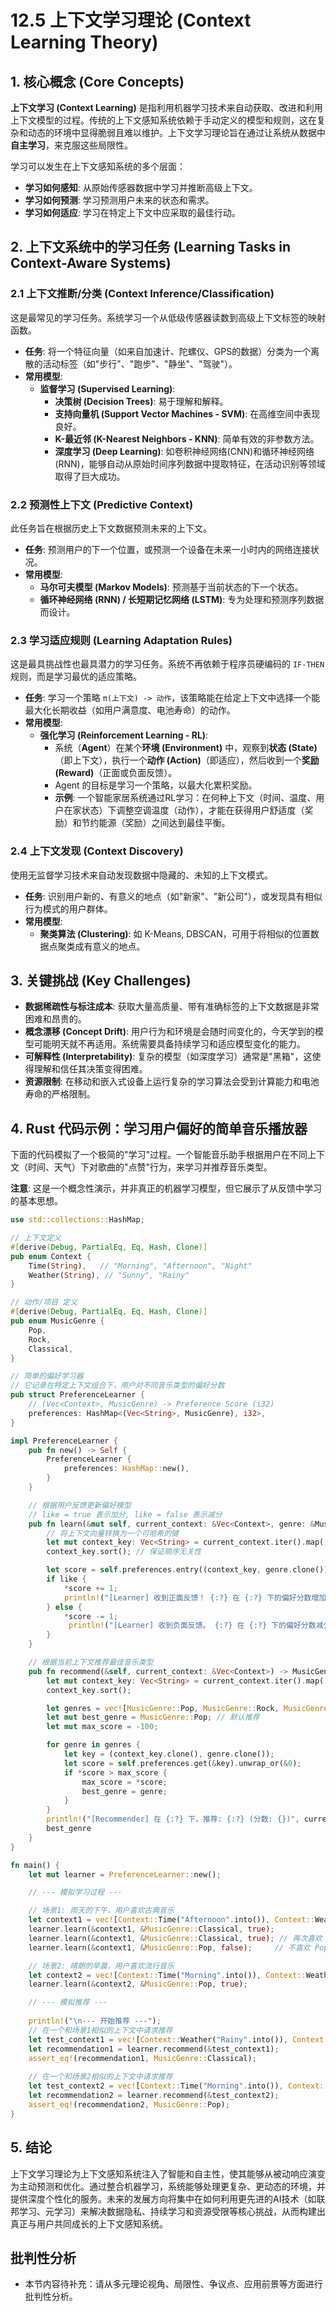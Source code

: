 # 12.5 上下文学习理论 (Context Learning Theory)

## 1. 核心概念 (Core Concepts)

**上下文学习 (Context Learning)** 是指利用机器学习技术来自动获取、改进和利用上下文模型的过程。传统的上下文感知系统依赖于手动定义的模型和规则，这在复杂和动态的环境中显得脆弱且难以维护。上下文学习理论旨在通过让系统从数据中**自主学习**，来克服这些局限性。

学习可以发生在上下文感知系统的多个层面：

- **学习如何感知**: 从原始传感器数据中学习并推断高级上下文。
- **学习如何预测**: 学习预测用户未来的状态和需求。
- **学习如何适应**: 学习在特定上下文中应采取的最佳行动。

## 2. 上下文系统中的学习任务 (Learning Tasks in Context-Aware Systems)

### 2.1 上下文推断/分类 (Context Inference/Classification)

这是最常见的学习任务。系统学习一个从低级传感器读数到高级上下文标签的映射函数。

- **任务**: 将一个特征向量（如来自加速计、陀螺仪、GPS的数据）分类为一个离散的活动标签（如"步行"、"跑步"、"静坐"、"驾驶"）。
- **常用模型**:
  - **监督学习 (Supervised Learning)**:
    - **决策树 (Decision Trees)**: 易于理解和解释。
    - **支持向量机 (Support Vector Machines - SVM)**: 在高维空间中表现良好。
    - **K-最近邻 (K-Nearest Neighbors - KNN)**: 简单有效的非参数方法。
    - **深度学习 (Deep Learning)**: 如卷积神经网络(CNN)和循环神经网络(RNN)，能够自动从原始时间序列数据中提取特征，在活动识别等领域取得了巨大成功。

### 2.2 预测性上下文 (Predictive Context)

此任务旨在根据历史上下文数据预测未来的上下文。

- **任务**: 预测用户的下一个位置，或预测一个设备在未来一小时内的网络连接状况。
- **常用模型**:
  - **马尔可夫模型 (Markov Models)**: 预测基于当前状态的下一个状态。
  - **循环神经网络 (RNN) / 长短期记忆网络 (LSTM)**: 专为处理和预测序列数据而设计。

### 2.3 学习适应规则 (Learning Adaptation Rules)

这是最具挑战性也最具潜力的学习任务。系统不再依赖于程序员硬编码的 `IF-THEN` 规则，而是学习最优的适应策略。

- **任务**: 学习一个策略 `π(上下文) -> 动作`，该策略能在给定上下文中选择一个能最大化长期收益（如用户满意度、电池寿命）的动作。
- **常用模型**:
  - **强化学习 (Reinforcement Learning - RL)**:
    - 系统（**Agent**）在某个**环境 (Environment)** 中，观察到**状态 (State)**（即上下文），执行一个**动作 (Action)**（即适应），然后收到一个**奖励 (Reward)**（正面或负面反馈）。
    - Agent 的目标是学习一个策略，以最大化累积奖励。
    - **示例**: 一个智能家居系统通过RL学习：在何种上下文（时间、温度、用户在家状态）下调整空调温度（动作），才能在获得用户舒适度（奖励）和节约能源（奖励）之间达到最佳平衡。

### 2.4 上下文发现 (Context Discovery)

使用无监督学习技术来自动发现数据中隐藏的、未知的上下文模式。

- **任务**: 识别用户新的、有意义的地点（如"新家"、"新公司"），或发现具有相似行为模式的用户群体。
- **常用模型**:
  - **聚类算法 (Clustering)**: 如 K-Means, DBSCAN，可用于将相似的位置数据点聚类成有意义的地点。

## 3. 关键挑战 (Key Challenges)

- **数据稀疏性与标注成本**: 获取大量高质量、带有准确标签的上下文数据是非常困难和昂贵的。
- **概念漂移 (Concept Drift)**: 用户行为和环境是会随时间变化的，今天学到的模型可能明天就不再适用。系统需要具备持续学习和适应模型变化的能力。
- **可解释性 (Interpretability)**: 复杂的模型（如深度学习）通常是"黑箱"，这使得理解和信任其决策变得困难。
- **资源限制**: 在移动和嵌入式设备上运行复杂的学习算法会受到计算能力和电池寿命的严格限制。

## 4. Rust 代码示例：学习用户偏好的简单音乐播放器

下面的代码模拟了一个极简的"学习"过程。一个智能音乐助手根据用户在不同上下文（时间、天气）下对歌曲的"点赞"行为，来学习并推荐音乐类型。

**注意**: 这是一个概念性演示，并非真正的机器学习模型，但它展示了从反馈中学习的基本思想。

```rust
use std::collections::HashMap;

// 上下文定义
#[derive(Debug, PartialEq, Eq, Hash, Clone)]
pub enum Context {
    Time(String),   // "Morning", "Afternoon", "Night"
    Weather(String), // "Sunny", "Rainy"
}

// 动作/项目 定义
#[derive(Debug, PartialEq, Eq, Hash, Clone)]
pub enum MusicGenre {
    Pop,
    Rock,
    Classical,
}

// 简单的偏好学习器
// 它记录在特定上下文组合下，用户对不同音乐类型的偏好分数
pub struct PreferenceLearner {
    // (Vec<Context>, MusicGenre) -> Preference Score (i32)
    preferences: HashMap<(Vec<String>, MusicGenre), i32>,
}

impl PreferenceLearner {
    pub fn new() -> Self {
        PreferenceLearner {
            preferences: HashMap::new(),
        }
    }

    // 根据用户反馈更新偏好模型
    // like = true 表示加分, like = false 表示减分
    pub fn learn(&mut self, current_context: &Vec<Context>, genre: &MusicGenre, like: bool) {
        // 将上下文向量转换为一个可哈希的键
        let mut context_key: Vec<String> = current_context.iter().map(|c| format!("{:?}", c)).collect();
        context_key.sort(); // 保证顺序无关性

        let score = self.preferences.entry((context_key, genre.clone())).or_insert(0);
        if like {
            *score += 1;
            println!("[Learner] 收到正面反馈！ {:?} 在 {:?} 下的偏好分数增加到 {}", genre, current_context, *score);
        } else {
            *score -= 1;
             println!("[Learner] 收到负面反馈。 {:?} 在 {:?} 下的偏好分数减少到 {}", genre, current_context, *score);
        }
    }

    // 根据当前上下文推荐最佳音乐类型
    pub fn recommend(&self, current_context: &Vec<Context>) -> MusicGenre {
        let mut context_key: Vec<String> = current_context.iter().map(|c| format!("{:?}", c)).collect();
        context_key.sort();

        let genres = vec![MusicGenre::Pop, MusicGenre::Rock, MusicGenre::Classical];
        let mut best_genre = MusicGenre::Pop; // 默认推荐
        let mut max_score = -100;

        for genre in genres {
            let key = (context_key.clone(), genre.clone());
            let score = self.preferences.get(&key).unwrap_or(&0);
            if *score > max_score {
                max_score = *score;
                best_genre = genre;
            }
        }
        println!("[Recommender] 在 {:?} 下，推荐: {:?} (分数: {})", current_context, best_genre, max_score);
        best_genre
    }
}

fn main() {
    let mut learner = PreferenceLearner::new();

    // --- 模拟学习过程 ---

    // 场景1: 雨天的下午，用户喜欢古典音乐
    let context1 = vec![Context::Time("Afternoon".into()), Context::Weather("Rainy".into())];
    learner.learn(&context1, &MusicGenre::Classical, true);
    learner.learn(&context1, &MusicGenre::Classical, true); // 再次喜欢
    learner.learn(&context1, &MusicGenre::Pop, false);     // 不喜欢 Pop

    // 场景2: 晴朗的早晨，用户喜欢流行音乐
    let context2 = vec![Context::Time("Morning".into()), Context::Weather("Sunny".into())];
    learner.learn(&context2, &MusicGenre::Pop, true);

    // --- 模拟推荐 ---
    
    println!("\n--- 开始推荐 ---");
    // 在一个和场景1相似的上下文中请求推荐
    let test_context1 = vec![Context::Weather("Rainy".into()), Context::Time("Afternoon".into())];
    let recommendation1 = learner.recommend(&test_context1);
    assert_eq!(recommendation1, MusicGenre::Classical);
    
    // 在一个和场景2相似的上下文中请求推荐
    let test_context2 = vec![Context::Time("Morning".into()), Context::Weather("Sunny".into())];
    let recommendation2 = learner.recommend(&test_context2);
    assert_eq!(recommendation2, MusicGenre::Pop);
}
```

## 5. 结论

上下文学习理论为上下文感知系统注入了智能和自主性，使其能够从被动响应演变为主动预测和优化。通过整合机器学习，系统能够处理更复杂、更动态的环境，并提供深度个性化的服务。未来的发展方向将集中在如何利用更先进的AI技术（如联邦学习、元学习）来解决数据隐私、持续学习和资源受限等核心挑战，从而构建出真正与用户共同成长的上下文感知系统。


## 批判性分析

- 本节内容待补充：请从多元理论视角、局限性、争议点、应用前景等方面进行批判性分析。
